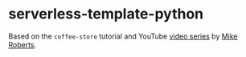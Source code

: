 # serverless-template-python

Based on the `coffee-store` tutorial and YouTube [video series](https://www.youtube.com/playlist?list=PLkNm_WUHy-bFGWVGvB7G0HJZkmf96yvTE) by [Mike Roberts](https://twitter.com/mikebroberts).
